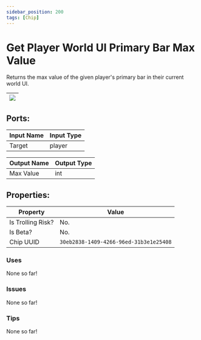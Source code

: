 ```yaml
---
sidebar_position: 200
tags: [Chip]
---
```


# Get Player World UI Primary Bar Max Value


Returns the max value of the given player's primary bar in their current world UI.

| ![](https://images-ext-2.discordapp.net/external/MPmIaQzlEPmgGWlgi-WxBBXt0Bjv_zWPkg1y1f_sy3s/https/www.recroomcircuits.com/image/circuit/absolute-value?width=206&height=108) |
|-----|

## Ports:

| Input Name | Input Type |
|-----------|-----------|
| Target | player |

| Output Name | Output Type |
|-----------|-----------|
| Max Value | int |

## Properties:

| Property  | Value |
|-------------------|-----------|
| Is Trolling Risk? | No. |
| Is Beta? | No. |
| Chip UUID | `30eb2838-1409-4266-96ed-31b3e1e25408` |

### Uses
None so far!

### Issues
None so far!

### Tips
None so far!
